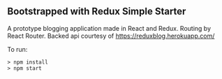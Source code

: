 ## Bootstrapped with Redux Simple Starter

A prototype blogging application made in React and Redux. Routing by React Router. Backed api courtesy of https://reduxblog.herokuapp.com/


To run:

```
> npm install
> npm start
```
